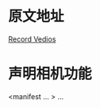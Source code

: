 # 原文地址

[Record Vedios](https://developer.android.com/training/camera/videobasics)

# 声明相机功能

<manifest ... >
    <uses-feature android:name="android.hardware.camera"
                  android:required="true" />
    ...
</manifest>